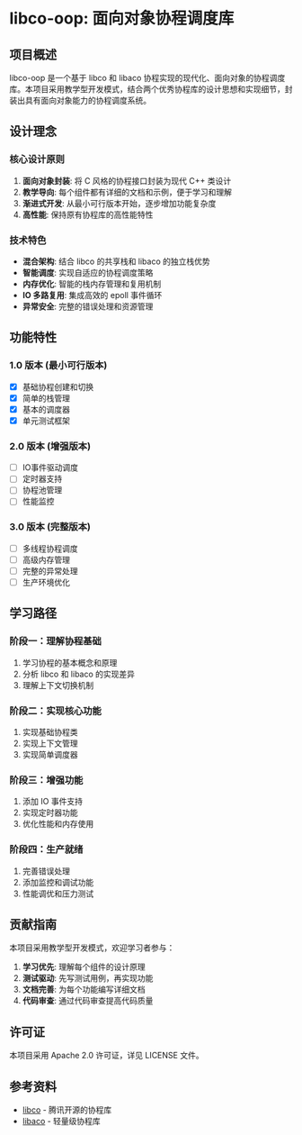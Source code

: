 # libco-oop: 面向对象协程调度库

## 项目概述

libco-oop 是一个基于 libco 和 libaco 协程实现的现代化、面向对象的协程调度库。本项目采用教学型开发模式，结合两个优秀协程库的设计思想和实现细节，封装出具有面向对象能力的协程调度系统。

## 设计理念

### 核心设计原则
1. **面向对象封装**: 将 C 风格的协程接口封装为现代 C++ 类设计
2. **教学导向**: 每个组件都有详细的文档和示例，便于学习和理解
3. **渐进式开发**: 从最小可行版本开始，逐步增加功能复杂度
5. **高性能**: 保持原有协程库的高性能特性

### 技术特色
- **混合架构**: 结合 libco 的共享栈和 libaco 的独立栈优势
- **智能调度**: 实现自适应的协程调度策略
- **内存优化**: 智能的栈内存管理和复用机制
- **IO 多路复用**: 集成高效的 epoll 事件循环
- **异常安全**: 完整的错误处理和资源管理

## 功能特性

### 1.0 版本 (最小可行版本)
- [x] 基础协程创建和切换
- [x] 简单的栈管理
- [x] 基本的调度器
- [x] 单元测试框架

### 2.0 版本 (增强版本)
- [ ] IO事件驱动调度
- [ ] 定时器支持
- [ ] 协程池管理
- [ ] 性能监控

### 3.0 版本 (完整版本)
- [ ] 多线程协程调度
- [ ] 高级内存管理
- [ ] 完整的异常处理
- [ ] 生产环境优化

## 学习路径

### 阶段一：理解协程基础
1. 学习协程的基本概念和原理
2. 分析 libco 和 libaco 的实现差异
3. 理解上下文切换机制

### 阶段二：实现核心功能
1. 实现基础协程类
2. 实现上下文管理
3. 实现简单调度器

### 阶段三：增强功能
1. 添加 IO 事件支持
2. 实现定时器功能
3. 优化性能和内存使用

### 阶段四：生产就绪
1. 完善错误处理
2. 添加监控和调试功能
3. 性能调优和压力测试

## 贡献指南

本项目采用教学型开发模式，欢迎学习者参与：

1. **学习优先**: 理解每个组件的设计原理
2. **测试驱动**: 先写测试用例，再实现功能
3. **文档完善**: 为每个功能编写详细文档
4. **代码审查**: 通过代码审查提高代码质量

## 许可证

本项目采用 Apache 2.0 许可证，详见 LICENSE 文件。

## 参考资料

- [libco](https://github.com/Tencent/libco) - 腾讯开源的协程库
- [libaco](https://github.com/hnes/libaco) - 轻量级协程库